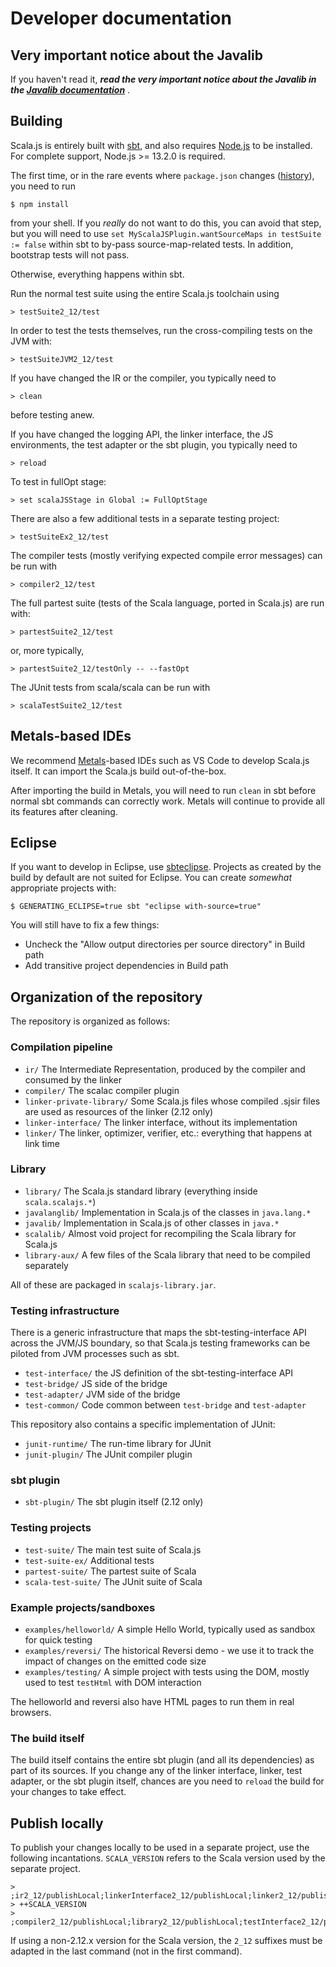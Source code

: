 # Developer documentation

## Very important notice about the Javalib

If you haven't read it, ***read the very important notice about the Javalib
in the [Javalib documentation](./JAVALIB.md)*** .

## Building

Scala.js is entirely built with [sbt](https://www.scala-sbt.org/), and also
requires [Node.js](https://nodejs.org/en/) to be installed. For complete
support, Node.js >= 13.2.0 is required.

The first time, or in the rare events where `package.json` changes
([history](https://github.com/scala-js/scala-js/commits/master/package.json)),
you need to run

    $ npm install

from your shell. If you *really* do not want to do this, you can avoid that
step, but you will need to use
`set MyScalaJSPlugin.wantSourceMaps in testSuite := false` within sbt to
by-pass source-map-related tests. In addition, bootstrap tests will not pass.

Otherwise, everything happens within sbt.

Run the normal test suite using the entire Scala.js toolchain using

    > testSuite2_12/test

In order to test the tests themselves, run the cross-compiling tests on the JVM
with:

    > testSuiteJVM2_12/test

If you have changed the IR or the compiler, you typically need to

    > clean

before testing anew.

If you have changed the logging API, the linker interface, the JS environments,
the test adapter or the sbt plugin, you typically need to

    > reload

To test in fullOpt stage:

    > set scalaJSStage in Global := FullOptStage

There are also a few additional tests in a separate testing project:

    > testSuiteEx2_12/test

The compiler tests (mostly verifying expected compile error messages) can be
run with

    > compiler2_12/test

The full partest suite (tests of the Scala language, ported in Scala.js) are
run with:

    > partestSuite2_12/test

or, more typically,

    > partestSuite2_12/testOnly -- --fastOpt

The JUnit tests from scala/scala can be run with

    > scalaTestSuite2_12/test

## Metals-based IDEs

We recommend [Metals](https://scalameta.org/metals/)-based IDEs such as VS Code
to develop Scala.js itself. It can import the Scala.js build out-of-the-box.

After importing the build in Metals, you will need to run `clean` in sbt before
normal sbt commands can correctly work. Metals will continue to provide all its
features after cleaning.

## Eclipse

If you want to develop in Eclipse, use
[sbteclipse](https://github.com/typesafehub/sbteclipse). Projects as created by
the build by default are not suited for Eclipse. You can create *somewhat*
appropriate projects with:

    $ GENERATING_ECLIPSE=true sbt "eclipse with-source=true"

You will still have to fix a few things:

* Uncheck the "Allow output directories per source directory" in Build path
* Add transitive project dependencies in Build path

## Organization of the repository

The repository is organized as follows:

### Compilation pipeline

* `ir/` The Intermediate Representation, produced by the compiler and consumed by the linker
* `compiler/` The scalac compiler plugin
* `linker-private-library/` Some Scala.js files whose compiled .sjsir files are used as resources of the linker (2.12 only)
* `linker-interface/` The linker interface, without its implementation
* `linker/` The linker, optimizer, verifier, etc.: everything that happens at link time

### Library

* `library/` The Scala.js standard library (everything inside `scala.scalajs.*`)
* `javalanglib/` Implementation in Scala.js of the classes in `java.lang.*`
* `javalib/` Implementation in Scala.js of other classes in `java.*`
* `scalalib/` Almost void project for recompiling the Scala library for Scala.js
* `library-aux/` A few files of the Scala library that need to be compiled separately

All of these are packaged in `scalajs-library.jar`.

### Testing infrastructure

There is a generic infrastructure that maps the sbt-testing-interface API
across the JVM/JS boundary, so that Scala.js testing frameworks can be piloted
from JVM processes such as sbt.

* `test-interface/` the JS definition of the sbt-testing-interface API
* `test-bridge/` JS side of the bridge
* `test-adapter/` JVM side of the bridge
* `test-common/` Code common between `test-bridge` and `test-adapter`

This repository also contains a specific implementation of JUnit:

* `junit-runtime/` The run-time library for JUnit
* `junit-plugin/` The JUnit compiler plugin

### sbt plugin

* `sbt-plugin/` The sbt plugin itself (2.12 only)

### Testing projects

* `test-suite/` The main test suite of Scala.js
* `test-suite-ex/` Additional tests
* `partest-suite/` The partest suite of Scala
* `scala-test-suite/` The JUnit suite of Scala

### Example projects/sandboxes

* `examples/helloworld/` A simple Hello World, typically used as sandbox for quick testing
* `examples/reversi/` The historical Reversi demo - we use it to track the impact of changes on the emitted code size
* `examples/testing/` A simple project with tests using the DOM, mostly used to test `testHtml` with DOM interaction

The helloworld and reversi also have HTML pages to run them in real browsers.

### The build itself

The build itself contains the entire sbt plugin (and all its dependencies) as
part of its sources.
If you change any of the linker interface, linker,
test adapter, or the sbt plugin itself, chances are you need to `reload` the
build for your changes to take effect.

## Publish locally

To publish your changes locally to be used in a separate project, use the
following incantations.
`SCALA_VERSION` refers to the Scala version used by the separate project.

    > ;ir2_12/publishLocal;linkerInterface2_12/publishLocal;linker2_12/publishLocal;testAdapter2_12/publishLocal;sbtPlugin/publishLocal
    > ++SCALA_VERSION
    > ;compiler2_12/publishLocal;library2_12/publishLocal;testInterface2_12/publishLocal;testBridge2_12/publishLocal;jUnitRuntime2_12/publishLocal;jUnitPlugin2_12/publishLocal

If using a non-2.12.x version for the Scala version, the `2_12` suffixes must be adapted in the last command (not in the first command).
